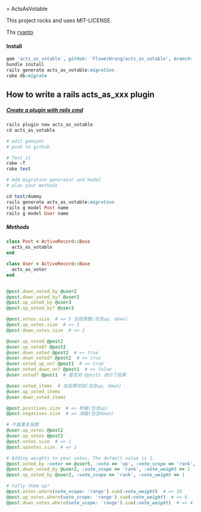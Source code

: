 = ActsAsVotable

This project rocks and uses MIT-LICENSE.

Thx [ryanto](https://github.com/ryanto/acts_as_votable)

#### Install

```ruby
gem 'acts_as_votable', github: 'FlowerWrong/acts_as_votable', branch: 'master'
bundle install
rails generate acts_as_votable:migration
rake db:migrate
```

## How to write a rails acts_as_xxx plugin

##### [Create a plugin with rails cmd](http://guides.rubyonrails.org/plugins.html)

```ruby
rails plugin new acts_as_votable
cd acts_as_votable

# edit gemspec
# push to github

# Test it
rake -T
rake test

# Add migration generator and model
# plan your methods

cd test/dummy
rails generate acts_as_votable:migration
rails g model Post name
rails g model User name


```

##### Methods

```ruby
class Post < ActiveRecord::Base
  acts_as_votable
end

class User < ActiveRecord::Base
  acts_as_voter
end


@post.down_voted_by @user2
@post.down_voted_by? @user2
@post.up_voted_by @user3
@post.up_voted_by? @user3

@post.votes.size  # => 5 总投票数(包含up, down)
@post.up_votes.size  # => 3
@post.down_votes.size  # => 2

@user.up_voted @post2
@user.up_voted? @post2
@user.down_voted @post2  # => true
@user.down_voted? @post2  # => true
@user.voted_up_on? @post1  # => true
@user.voted_down_on? @post1  # => false
@user.voted? @post1  # 是否对 @post1 进行了投票

@user.voted_items  # 总投票项目(包含up, down)
@user.up_voted_items
@user.down_voted_items

@post.positives.size  # => 积极(包含up)
@post.negatives.size  # => 消极(包含down)

# 不能重复投票
@user.up_votes @post2
@user.up_votes @post2
@post.votes.size  # => 1
@post.upvotes.size  # => 1

# Adding weights to your votes, The default value is 1.
@post.voted_by :voter => @user5, :vote => 'up', :vote_scope => 'rank', :vote_weight => 3
@post.down_voted_by @user2, :vote_scope => 'rank', :vote_weight => 1
@post.up_voted_by @user2, :vote_scope => 'rank', :vote_weight => 1

# tally them up!
@post.votes.where(vote_scope: 'range').sum(:vote_weight)  # => 10
@post.up_votes.where(vote_scope: 'range').sum(:vote_weight)  # => 6
@post.down_votes.where(vote_scope: 'range').sum(:vote_weight)  # => 4
```
